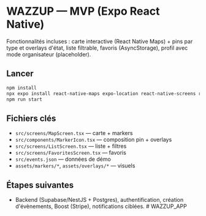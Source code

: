 # WAZZUP — MVP (Expo React Native)

Fonctionnalités incluses : carte interactive (React Native Maps) + pins par type et overlays d'état, liste filtrable, favoris (AsyncStorage), profil avec mode organisateur (placeholder).

## Lancer
```bash
npm install
npx expo install react-native-maps expo-location react-native-screens react-native-safe-area-context @react-navigation/native @react-navigation/native-stack @react-navigation/bottom-tabs @react-native-async-storage/async-storage
npm run start
```

## Fichiers clés
- `src/screens/MapScreen.tsx` — carte + markers
- `src/components/MarkerIcon.tsx` — composition pin + overlays
- `src/screens/ListScreen.tsx` — liste + filtres
- `src/screens/FavoritesScreen.tsx` — favoris
- `src/events.json` — données de démo
- `assets/markers/*`, `assets/overlays/*` — visuels

## Étapes suivantes
- Backend (Supabase/NestJS + Postgres), authentification, création d'évènements, Boost (Stripe), notifications ciblées.
#   W A Z Z U P _ A P P  
 